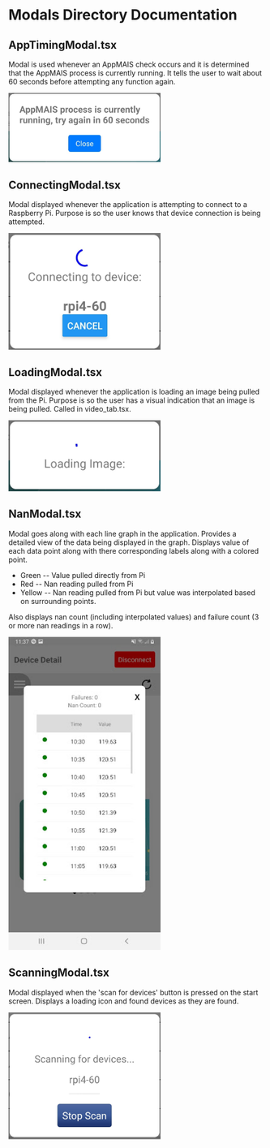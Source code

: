 # Modals Directory Documentation

## **AppTimingModal.tsx**
Modal is used whenever an AppMAIS check occurs and it is determined that the AppMAIS process is currently running. It tells the user to wait about 60 seconds before attempting any function again.

<img src="../images/bt_timing_modal.jpg" alt="drawing" width="300"/>

## **ConnectingModal.tsx**
Modal displayed whenever the application is attempting to connect to a Raspberry Pi. Purpose is so the user knows that device connection is being attempted.

<img src="../images/bt_connecting_modal.jpg" alt="drawing" width="300"/>

## **LoadingModal.tsx**
Modal displayed whenever the application is loading an image being pulled from the Pi. Purpose is so the user has a visual indication that an image is being pulled. Called in video_tab.tsx.

<img src="../images/bt_loading_modal.jpg" alt="drawing" width="300"/>

## **NanModal.tsx**
Modal goes along with each line graph in the application. Provides a detailed view of the data being displayed in the graph. Displays value of each data point along with there corresponding labels along with a colored point.
* Green -- Value pulled directly from Pi
* Red -- Nan reading pulled from Pi
* Yellow -- Nan reading pulled from Pi but value was interpolated based on surrounding points.

Also displays nan count (including interpolated values) and failure count (3 or more nan readings in a row).

<img src="../images/bt_nanModal.jpg" alt="drawing" width="300"/>

## **ScanningModal.tsx**
Modal displayed when the 'scan for devices' button is pressed on the start screen. Displays a loading icon and found devices as they are found.

<img src="../images/bt_scanning_modal.jpg" alt="drawing" width="300"/>

